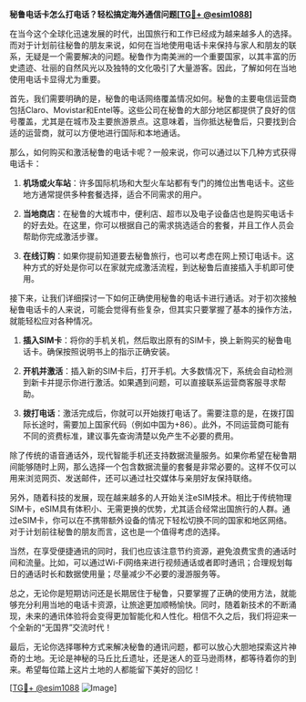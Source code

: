 **秘鲁电话卡怎么打电话？轻松搞定海外通信问题[[TG💪+ @esim1088](https://t.me/s/esim1088)]**

在当今这个全球化迅速发展的时代，出国旅行和工作已经成为越来越多人的选择。而对于计划前往秘鲁的朋友来说，如何在当地使用电话卡来保持与家人和朋友的联系，无疑是一个需要解决的问题。秘鲁作为南美洲的一个重要国家，以其丰富的历史遗迹、壮丽的自然风光以及独特的文化吸引了大量游客。因此，了解如何在当地使用电话卡显得尤为重要。

首先，我们需要明确的是，秘鲁的电话网络覆盖情况如何。秘鲁的主要电信运营商包括Claro、Movistar和Entel等。这些公司在秘鲁的大部分地区都提供了良好的信号覆盖，尤其是在城市及主要旅游景点。这意味着，当你抵达秘鲁后，只要找到合适的运营商，就可以方便地进行国际和本地通话。

那么，如何购买和激活秘鲁的电话卡呢？一般来说，你可以通过以下几种方式获得电话卡：

1. **机场或火车站**：许多国际机场和大型火车站都有专门的摊位出售电话卡。这些地方通常提供多种套餐选择，适合不同需求的用户。
   
2. **当地商店**：在秘鲁的大城市中，便利店、超市以及电子设备店也是购买电话卡的好去处。在这里，你可以根据自己的需求挑选适合的套餐，并且工作人员会帮助你完成激活步骤。

3. **在线订购**：如果你提前知道要去秘鲁旅行，也可以考虑在网上预订电话卡。这种方式的好处是你可以在家就完成激活流程，到达秘鲁后直接插入手机即可使用。

接下来，让我们详细探讨一下如何正确使用秘鲁的电话卡进行通话。对于初次接触秘鲁电话卡的人来说，可能会觉得有些复杂，但其实只要掌握了基本的操作方法，就能轻松应对各种情况。

1. **插入SIM卡**：将你的手机关机，然后取出原有的SIM卡，换上新购买的秘鲁电话卡。确保按照说明书上的指示正确安装。

2. **开机并激活**：插入新的SIM卡后，打开手机。大多数情况下，系统会自动检测到新卡并提示你进行激活。如果遇到问题，可以直接联系运营商客服寻求帮助。

3. **拨打电话**：激活完成后，你就可以开始拨打电话了。需要注意的是，在拨打国际长途时，需要加上国家代码（例如中国为+86）。此外，不同运营商可能有不同的资费标准，建议事先查询清楚以免产生不必要的费用。

除了传统的语音通话外，现代智能手机还支持数据流量服务。如果你希望在秘鲁期间能够随时上网，那么选择一个包含数据流量的套餐是非常必要的。这样不仅可以用来浏览网页、发送邮件，还可以通过社交媒体与亲朋好友保持联络。

另外，随着科技的发展，现在越来越多的人开始关注eSIM技术。相比于传统物理SIM卡，eSIM具有体积小、无需更换的优势，尤其适合经常出国旅行的人群。通过eSIM卡，你可以在不携带额外设备的情况下轻松切换不同的国家和地区网络。对于计划前往秘鲁的朋友而言，这也是一个值得考虑的选择。

当然，在享受便捷通讯的同时，我们也应该注意节约资源，避免浪费宝贵的通话时间和流量。比如，可以通过Wi-Fi网络来进行视频通话或者即时通讯；合理规划每日的通话时长和数据使用量；尽量减少不必要的漫游服务等。

总之，无论你是短期访问还是长期居住于秘鲁，只要掌握了正确的使用方法，就能够充分利用当地的电话卡资源，让旅途更加顺畅愉快。同时，随着新技术的不断涌现，未来的通讯体验将会变得更加智能化和人性化。相信不久之后，我们将迎来一个全新的“无国界”交流时代！

最后，无论你选择哪种方式来解决秘鲁的通讯问题，都可以放心大胆地探索这片神奇的土地。无论是神秘的马丘比丘遗址，还是迷人的亚马逊雨林，都等待着你的到来。希望每位踏上这片土地的人都能留下美好的回忆！

[[TG💪+ @esim1088](https://t.me/s/esim1088) ![Image](https://i.postimg.cc/4NQfJmqS/Snipaste-2025-05-13-00-14-12.png)]